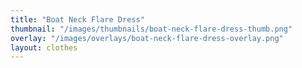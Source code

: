 ```yaml
---
title: "Boat Neck Flare Dress"
thumbnail: "/images/thumbnails/boat-neck-flare-dress-thumb.png"
overlay: "/images/overlays/boat-neck-flare-dress-overlay.png"
layout: clothes
---
```

